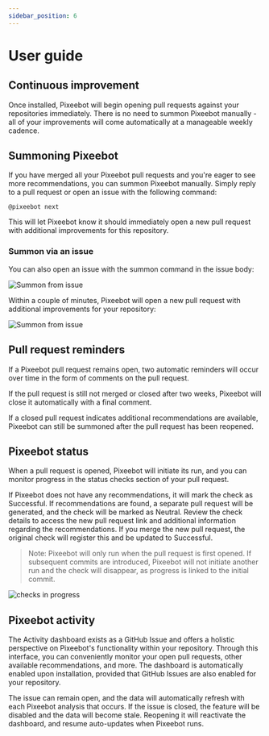 ```yaml
---
sidebar_position: 6
---
```


# User guide

## Continuous improvement

Once installed, Pixeebot will begin opening pull requests against your repositories immediately. There is no need to summon Pixeebot manually - all of your improvements will come automatically at a manageable weekly cadence.

## Summoning Pixeebot

If you have merged all your Pixeebot pull requests and you're eager to see more recommendations, you can summon Pixeebot manually. Simply reply to a pull request or open an issue with the following command:

`@pixeebot next`

This will let Pixeebot know it should immediately open a new pull request with additional improvements for this repository.

### Summon via an issue

You can also open an issue with the summon command in the issue body:

![Summon from issue](/img/summon1.png)

Within a couple of minutes, Pixeebot will open a new pull request with additional improvements for your repository:

![Summon from issue](/img/summon3.png)

## Pull request reminders

If a Pixeebot pull request remains open, two automatic reminders will occur over time in the form of comments on the pull request.

If the pull request is still not merged or closed after two weeks, Pixeebot will close it automatically with a final comment.

If a closed pull request indicates additional recommendations are available, Pixeebot can still be summoned after the pull request has been reopened.

## Pixeebot status

When a pull request is opened, Pixeebot will initiate its run, and you can monitor progress in the status checks section of your pull request.

If Pixeebot does not have any recommendations, it will mark the check as Successful. If recommendations are found, a separate pull request will be generated, and the check will be marked as Neutral. Review the check details to access the new pull request link and additional information regarding the recommendations. If you merge the new pull request, the original check will register this and be updated to Successful.

> Note: Pixeebot will only run when the pull request is first opened. If subsequent commits are introduced, Pixeebot will not initiate another run and the check will disappear, as progress is linked to the initial commit.

![checks in progress](/img/checks_in_progress.png)

## Pixeebot activity

The Activity dashboard exists as a GitHub Issue and offers a holistic perspective on Pixeebot's functionality within your repository. Through this interface, you can conveniently monitor your open pull requests, other available recommendations, and more. The dashboard is automatically enabled upon installation, provided that GitHub Issues are also enabled for your repository.

The issue can remain open, and the data will automatically refresh with each Pixeebot analysis that occurs. If the issue is closed, the feature will be disabled and the data will become stale. Reopening it will reactivate the dashboard, and resume auto-updates when Pixeebot runs.
